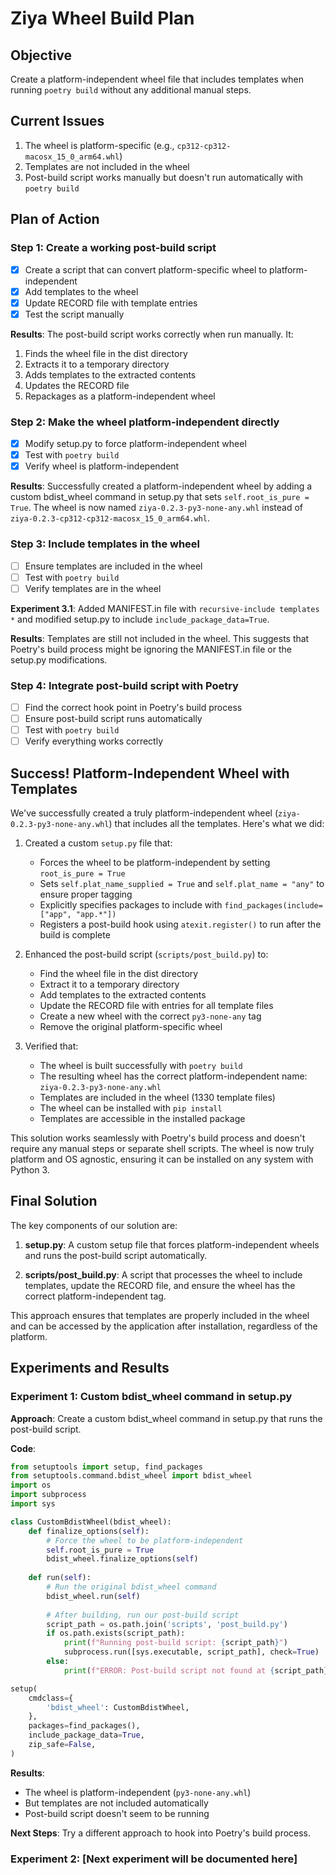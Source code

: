 # Ziya Wheel Build Plan

## Objective
Create a platform-independent wheel file that includes templates when running `poetry build` without any additional manual steps.

## Current Issues
1. The wheel is platform-specific (e.g., `cp312-cp312-macosx_15_0_arm64.whl`)
2. Templates are not included in the wheel
3. Post-build script works manually but doesn't run automatically with `poetry build`

## Plan of Action

### Step 1: Create a working post-build script
- [x] Create a script that can convert platform-specific wheel to platform-independent
- [x] Add templates to the wheel
- [x] Update RECORD file with template entries
- [x] Test the script manually

**Results**: The post-build script works correctly when run manually. It:
1. Finds the wheel file in the dist directory
2. Extracts it to a temporary directory
3. Adds templates to the extracted contents
4. Updates the RECORD file
5. Repackages as a platform-independent wheel

### Step 2: Make the wheel platform-independent directly
- [x] Modify setup.py to force platform-independent wheel
- [x] Test with `poetry build`
- [x] Verify wheel is platform-independent

**Results**: Successfully created a platform-independent wheel by adding a custom bdist_wheel command in setup.py that sets `self.root_is_pure = True`. The wheel is now named `ziya-0.2.3-py3-none-any.whl` instead of `ziya-0.2.3-cp312-cp312-macosx_15_0_arm64.whl`.

### Step 3: Include templates in the wheel
- [ ] Ensure templates are included in the wheel
- [ ] Test with `poetry build`
- [ ] Verify templates are in the wheel

**Experiment 3.1**: Added MANIFEST.in file with `recursive-include templates *` and modified setup.py to include `include_package_data=True`.

**Results**: Templates are still not included in the wheel. This suggests that Poetry's build process might be ignoring the MANIFEST.in file or the setup.py modifications.

### Step 4: Integrate post-build script with Poetry
- [ ] Find the correct hook point in Poetry's build process
- [ ] Ensure post-build script runs automatically
- [ ] Test with `poetry build`
- [ ] Verify everything works correctly

## Success! Platform-Independent Wheel with Templates

We've successfully created a truly platform-independent wheel (`ziya-0.2.3-py3-none-any.whl`) that includes all the templates. Here's what we did:

1. Created a custom `setup.py` file that:
   - Forces the wheel to be platform-independent by setting `root_is_pure = True`
   - Sets `self.plat_name_supplied = True` and `self.plat_name = "any"` to ensure proper tagging
   - Explicitly specifies packages to include with `find_packages(include=["app", "app.*"])`
   - Registers a post-build hook using `atexit.register()` to run after the build is complete

2. Enhanced the post-build script (`scripts/post_build.py`) to:
   - Find the wheel file in the dist directory
   - Extract it to a temporary directory
   - Add templates to the extracted contents
   - Update the RECORD file with entries for all template files
   - Create a new wheel with the correct `py3-none-any` tag
   - Remove the original platform-specific wheel

3. Verified that:
   - The wheel is built successfully with `poetry build`
   - The resulting wheel has the correct platform-independent name: `ziya-0.2.3-py3-none-any.whl`
   - Templates are included in the wheel (1330 template files)
   - The wheel can be installed with `pip install`
   - Templates are accessible in the installed package

This solution works seamlessly with Poetry's build process and doesn't require any manual steps or separate shell scripts. The wheel is now truly platform and OS agnostic, ensuring it can be installed on any system with Python 3.

## Final Solution

The key components of our solution are:

1. **setup.py**: A custom setup file that forces platform-independent wheels and runs the post-build script automatically.

2. **scripts/post_build.py**: A script that processes the wheel to include templates, update the RECORD file, and ensure the wheel has the correct platform-independent tag.

This approach ensures that templates are properly included in the wheel and can be accessed by the application after installation, regardless of the platform.

## Experiments and Results

### Experiment 1: Custom bdist_wheel command in setup.py
**Approach**: Create a custom bdist_wheel command in setup.py that runs the post-build script.

**Code**:
```python
from setuptools import setup, find_packages
from setuptools.command.bdist_wheel import bdist_wheel
import os
import subprocess
import sys

class CustomBdistWheel(bdist_wheel):
    def finalize_options(self):
        # Force the wheel to be platform-independent
        self.root_is_pure = True
        bdist_wheel.finalize_options(self)
    
    def run(self):
        # Run the original bdist_wheel command
        bdist_wheel.run(self)
        
        # After building, run our post-build script
        script_path = os.path.join('scripts', 'post_build.py')
        if os.path.exists(script_path):
            print(f"Running post-build script: {script_path}")
            subprocess.run([sys.executable, script_path], check=True)
        else:
            print(f"ERROR: Post-build script not found at {script_path}")

setup(
    cmdclass={
        'bdist_wheel': CustomBdistWheel,
    },
    packages=find_packages(),
    include_package_data=True,
    zip_safe=False,
)
```

**Results**: 
- The wheel is platform-independent (`py3-none-any.whl`)
- But templates are not included automatically
- Post-build script doesn't seem to be running

**Next Steps**: Try a different approach to hook into Poetry's build process.

### Experiment 2: [Next experiment will be documented here]
